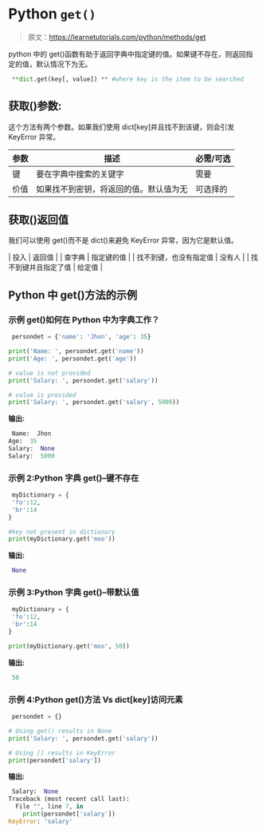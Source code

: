 # Python `get()`

> 原文：<https://learnetutorials.com/python/methods/get>

python 中的 get()函数有助于返回字典中指定键的值。如果键不存在，则返回指定的值，默认情况下为无。

```py
 **dict.get(key[, value]) ** #where key is the item to be searched 

```

## 获取()参数:

这个方法有两个参数。如果我们使用 dict[key]并且找不到该键，则会引发 KeyError 异常。

| 参数 | 描述 | 必需/可选 |
| --- | --- | --- |
| 键 | 要在字典中搜索的关键字 | 需要 |
| 价值 | 如果找不到密钥，将返回的值。默认值为无 | 可选择的 |

## 获取()返回值

我们可以使用 get()而不是 dict()来避免 KeyError 异常，因为它是默认值。

| 投入 | 返回值 |
| 查字典 | 指定键的值 |
| 找不到键，也没有指定值 | 没有人 |
| 找不到键并且指定了值 | 给定值 |

## Python 中 get()方法的示例

### 示例 get()如何在 Python 中为字典工作？

```py
 persondet = {'name': 'Jhon', 'age': 35}

print('Name: ', persondet.get('name'))
print('Age: ', persondet.get('age'))

# value is not provided
print('Salary: ', persondet.get('salary'))

# value is provided
print('Salary: ', persondet.get('salary', 5000)) 

```

**输出:**

```py
 Name:  Jhon
Age:  35
Salary:  None
Salary:  5000 
```

### 示例 2:Python 字典 get()–键不存在

```py
 myDictionary = {
 'fo':12,
 'br':14
}

#key not present in dictionary
print(myDictionary.get('moo')) 

```

**输出:**

```py
 None 
```

### 示例 3:Python 字典 get()–带默认值

```py
 myDictionary = {
 'fo':12,
 'br':14
}

print(myDictionary.get('moo', 50)) 

```

**输出:**

```py
 50 
```

### 示例 4:Python get()方法 Vs dict[key]访问元素

```py
 persondet = {}

# Using get() results in None
print('Salary: ', persondet.get('salary'))

# Using [] results in KeyError
print(persondet['salary']) 

```

**输出:**

```py
 Salary:  None
Traceback (most recent call last):
  File "", line 7, in 
    print(persondet['salary'])
KeyError: 'salary' 
```